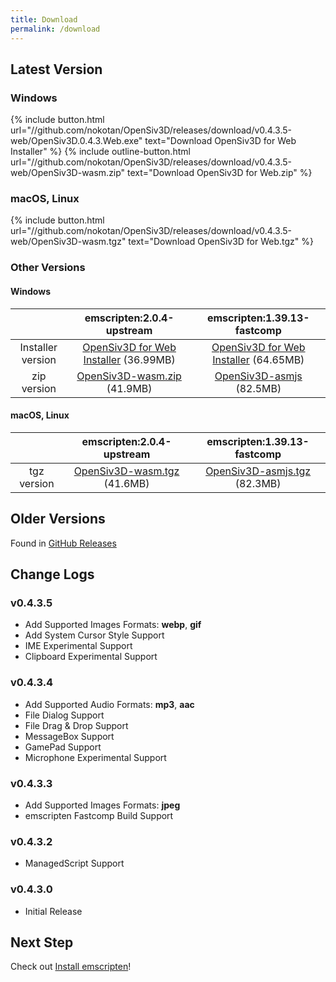 ```yaml
---
title: Download
permalink: /download
---
```


## Latest Version

### Windows

{% include button.html url="//github.com/nokotan/OpenSiv3D/releases/download/v0.4.3.5-web/OpenSiv3D.0.4.3.Web.exe" text="Download OpenSiv3D for Web Installer" %}
{% include outline-button.html url="//github.com/nokotan/OpenSiv3D/releases/download/v0.4.3.5-web/OpenSiv3D-wasm.zip" text="Download OpenSiv3D for Web.zip" %}

### macOS, Linux

{% include button.html url="//github.com/nokotan/OpenSiv3D/releases/download/v0.4.3.5-web/OpenSiv3D-wasm.tgz" text="Download OpenSiv3D for Web.tgz" %}

### Other Versions

#### Windows

| | emscripten:2.0.4-upstream | emscripten:1.39.13-fastcomp |
| :--: | :--: | :--: |
| Installer version | [OpenSiv3D for Web Installer](https://github.com/nokotan/OpenSiv3D/releases/download/v0.4.3.5-web/OpenSiv3D.0.4.3.Web.exe) (36.99MB) | [OpenSiv3D for Web Installer](https://github.com/nokotan/OpenSiv3D/releases/download/v0.4.3.5-web/OpenSiv3D.0.4.3.Web-asmjs.exe) (64.65MB) |
| zip version | [OpenSiv3D-wasm.zip](https://github.com/nokotan/OpenSiv3D/releases/download/v0.4.3.5-web/OpenSiv3D-wasm.zip) (41.9MB) |  [OpenSiv3D-asmjs](https://github.com/nokotan/OpenSiv3D/releases/download/v0.4.3.5-web/OpenSiv3D-asmjs.zip) (82.5MB) |

#### macOS, Linux

| | emscripten:2.0.4-upstream | emscripten:1.39.13-fastcomp |
| :--: | :--: | :--: |
| tgz version | [OpenSiv3D-wasm.tgz](https://github.com/nokotan/OpenSiv3D/releases/download/v0.4.3.5-web/OpenSiv3D-wasm.tgz) (41.6MB) | [OpenSiv3D-asmjs.tgz](https://github.com/nokotan/OpenSiv3D/releases/download/v0.4.3.5-web/OpenSiv3D-asmjs.tgz) (82.3MB) |

## Older Versions

Found in [GitHub Releases](https://github.com/nokotan/OpenSiv3D/releases)

## Change Logs

### v0.4.3.5

* Add Supported Images Formats: **webp**, **gif**
* Add System Cursor Style Support
* IME Experimental Support
* Clipboard Experimental Support

### v0.4.3.4

* Add Supported Audio Formats: **mp3**, **aac**
* File Dialog Support
* File Drag & Drop Support
* MessageBox Support
* GamePad Support
* Microphone Experimental Support

### v0.4.3.3

* Add Supported Images Formats: **jpeg**
* emscripten Fastcomp Build Support

### v0.4.3.2

* ManagedScript Support

### v0.4.3.0

* Initial Release

## Next Step

Check out [Install emscripten](building/get-emscripten)!
